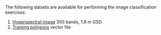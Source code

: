 The following datsets are available for performing the image classification exercises:
1. [Hyperspectral image](https://kuleuven-my.sharepoint.com/:i:/g/personal/naomi_thiru_kuleuven_be/ETm7gjsZBzJHt-M_jZfRR3wBF_01xvh3OJvBnPWNuVY7eg?e=rJ35Cl) 350 bands, 1.8 m GSD
2. [Training polygons](https://kuleuven-my.sharepoint.com/:u:/g/personal/naomi_thiru_kuleuven_be/ESgkfKJEWbJErC4Sk_HaIycB2Vz5YQutwhFdH8Drb4AY8A?e=sUPbXH) vector file
